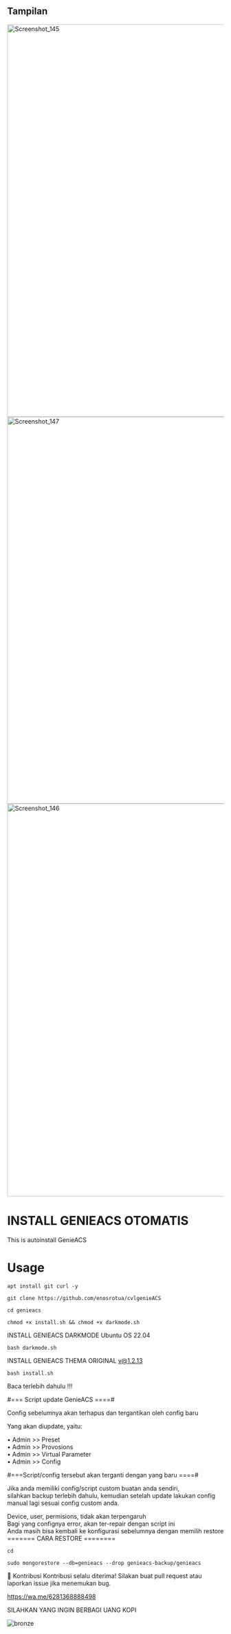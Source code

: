 ## Tampilan
<img width="1916" height="910" alt="Screenshot_145" src="https://github.com/user-attachments/assets/64e12ee5-936b-4081-ad27-0f64b1f7cdc8" />
<img width="1919" height="897" alt="Screenshot_147" src="https://github.com/user-attachments/assets/11502130-a8aa-42ea-bf22-2656c69f49da" />
<img width="1919" height="911" alt="Screenshot_146" src="https://github.com/user-attachments/assets/77db8d23-2b91-46d7-9b42-1d8a45be51f1" />

# INSTALL GENIEACS OTOMATIS
This is autoinstall GenieACS 

# Usage
```
apt install git curl -y
```
```
git clone https://github.com/enosrotua/cvlgenieACS
```
```
cd genieacs
```
```
chmod +x install.sh && chmod +x darkmode.sh
```
INSTALL GENIEACS DARKMODE Ubuntu OS 22.04
```
bash darkmode.sh
```
INSTALL GENIEACS THEMA ORIGINAL v@1.2.13
```
bash install.sh
```

Baca terlebih dahulu !!!

#=== Script update GenieACS ====#

Config sebelumnya akan terhapus dan tergantikan oleh config baru

Yang akan diupdate, yaitu:

   • Admin >> Preset <br>
   • Admin >> Provosions <br>
   • Admin >> Virtual Parameter<br>
   • Admin >> Config<br>
   
#===Script/config tersebut akan terganti dengan yang baru ====#

Jika anda memiliki config/script custom buatan anda sendiri,<br> 
silahkan backup terlebih dahulu, kemudian setelah update lakukan config manual lagi sesuai config custom anda.<br>

Device, user, permisions, tidak akan terpengaruh<br>
Bagi yang confignya error, akan ter-repair dengan script ini<br>
Anda masih bisa kembali ke konfigurasi sebelumnya dengan memilih restore<br>
======= CARA RESTORE ========<br>
```
cd
```
```
sudo mongorestore --db=genieacs --drop genieacs-backup/genieacs
```
🤝 Kontribusi
Kontribusi selalu diterima! Silakan buat pull request atau laporkan issue jika menemukan bug.

https://wa.me/6281368888498

SILAHKAN YANG INGIN BERBAGI UANG KOPI <br>

![bronze](https://github.com/user-attachments/assets/767dd983-3a61-4430-b2e1-091543ff2476)

